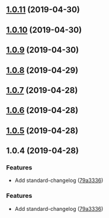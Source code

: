 ## [1.0.11](https://github.com/vadzim/react-use-handler/compare/v1.0.10...v1.0.11) (2019-04-30)



## [1.0.10](https://github.com/vadzim/react-use-handler/compare/v1.0.9...v1.0.10) (2019-04-30)



## [1.0.9](https://github.com/vadzim/react-use-handler/compare/v1.0.8...v1.0.9) (2019-04-30)



## [1.0.8](https://github.com/vadzim/react-use-handler/compare/v1.0.7...v1.0.8) (2019-04-29)



## [1.0.7](https://github.com/vadzim/react-use-handler/compare/v1.0.6...v1.0.7) (2019-04-28)



## [1.0.6](https://github.com/vadzim/react-use-handler/compare/v1.0.5...v1.0.6) (2019-04-28)



## [1.0.5](https://github.com/vadzim/react-use-handler/compare/v1.0.4...v1.0.5) (2019-04-28)



## 1.0.4 (2019-04-28)


### Features

* Add standard-changelog ([79a3336](https://github.com/vadzim/react-use-handler/commit/79a3336))



### Features

* Add standard-changelog ([79a3336](https://github.com/vadzim/react-use-handler/commit/79a3336))




